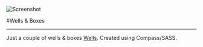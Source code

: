 ![Screenshot](https://dl.dropbox.com/u/1162759/wells.png)

#Wells & Boxes
- - -

Just a couple of wells & boxes [Wells](http://labs.urre.me/wells "Wells"). Created using Compass/SASS.

